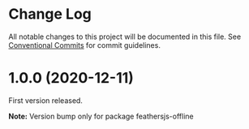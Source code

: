 # Change Log

All notable changes to this project will be documented in this file.
See [Conventional Commits](https://conventionalcommits.org) for commit guidelines.


# 1.0.0 (2020-12-11)
First version released.

**Note:** Version bump only for package feathersjs-offline
